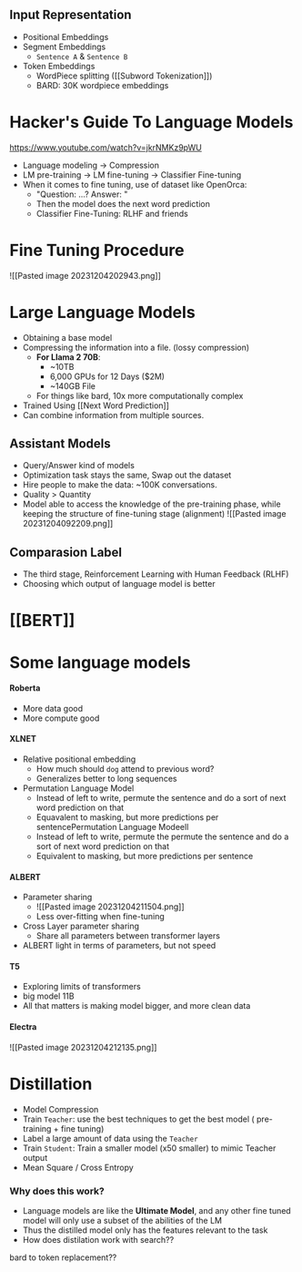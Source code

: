 ## Input Representation
- Positional Embeddings
- Segment Embeddings
	- `Sentence A` & `Sentence B`
- Token Embeddings 
	- WordPiece splitting ([[Subword Tokenization]])
	- BARD: 30K  wordpiece embeddings
# Hacker's Guide To Language Models
https://www.youtube.com/watch?v=jkrNMKz9pWU
- Language modeling -> Compression
- LM pre-training -> LM fine-tuning -> Classifier Fine-tuning
- When it comes to fine tuning, use of dataset like OpenOrca: 
	- "Question: ...? Answer: "
	-  Then the model does the next word prediction
	- Classifier Fine-Tuning: RLHF and friends
# Fine Tuning Procedure
![[Pasted image 20231204202943.png]]
# Large Language Models
- Obtaining a base model
- Compressing the information into a file. (lossy compression)
	- **For Llama 2 70B**: 
		- ~10TB  
		- 6,000 GPUs for 12 Days ($2M)
		- ~140GB File
	- For things like bard, 10x more computationally complex
- Trained Using [[Next Word Prediction]] 
- Can combine information from multiple sources.
## Assistant Models
- Query/Answer kind of models
- Optimization task stays the same, Swap out the dataset
- Hire people to make the data: ~100K conversations.
- Quality > Quantity
- Model able to access the knowledge of the pre-training phase, while keeping the structure of fine-tuning stage (alignment)
![[Pasted image 20231204092209.png]]
## Comparasion Label
- The third stage, Reinforcement Learning with Human Feedback (RLHF)
- Choosing which output of language model is better

# [[BERT]]

# Some language models
#### Roberta
- More data good
- More compute good
#### XLNET
- Relative positional embedding
	- How much should `dog` attend to previous word?
	- Generalizes better to long sequences
- Permutation Language Model
	- Instead of left to write, permute the sentence and do a sort of next word prediction on that
	- Equavalent to masking, but more predictions per sentencePermutation Language Modeell
	- Instead of left to write, permute the permute the sentence and do a sort of next word prediction on that
	- Equivalent to masking, but more predictions per sentence
#### ALBERT
- Parameter sharing
	- ![[Pasted image 20231204211504.png]]
	 - Less over-fitting when fine-tuning
- Cross Layer parameter sharing
	- Share all parameters between transformer layers
- ALBERT light in terms of parameters, but not speed
#### T5
- Exploring limits of transformers
- big model 11B
- All that matters is making model bigger, and more clean data
#### Electra
![[Pasted image 20231204212135.png]]
# Distillation
- Model Compression
- Train `Teacher`: use the best techniques to get the best model ( pre-training + fine tuning)
- Label a large amount of data using the `Teacher`
- Train `Student`: Train a smaller model (x50 smaller) to mimic Teacher output
- Mean Square / Cross Entropy
### Why does this work?
- Language models are like the **Ultimate Model**, and any other fine tuned model will only use a subset of the abilities of the LM
- Thus the distilled model only has the features relevant to the task
- How does distilation work with search??


bard to token replacement??